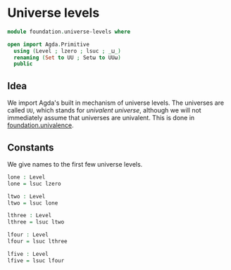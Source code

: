 # Universe levels

```agda
module foundation.universe-levels where

open import Agda.Primitive
  using (Level ; lzero ; lsuc ; _⊔_)
  renaming (Set to UU ; Setω to UUω)
  public
```

## Idea

We import Agda's built in mechanism of universe levels. The universes are called
`UU`, which stands for _univalent universe_, although we will not immediately
assume that universes are univalent. This is done in
[foundation.univalence](foundation.univalence.md).

## Constants

We give names to the first few universe levels.

```agda
lone : Level
lone = lsuc lzero

ltwo : Level
ltwo = lsuc lone

lthree : Level
lthree = lsuc ltwo

lfour : Level
lfour = lsuc lthree

lfive : Level
lfive = lsuc lfour
```
